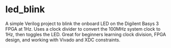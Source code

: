 # led_blink
A simple Verilog project to blink the onboard LED on the Digilent Basys 3 FPGA at 1Hz. Uses a clock divider to convert the 100MHz system clock to 1Hz, then toggles the LED. Great for beginners learning clock division, FPGA design, and working with Vivado and XDC constraints.
